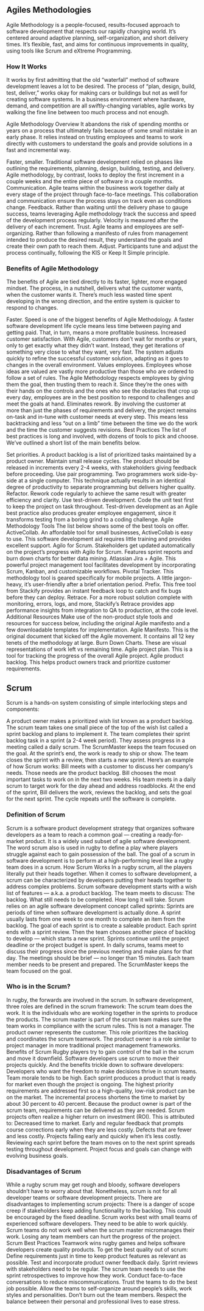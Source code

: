 ## Agiles Methodologies
Agile Methodology is a people-focused, results-focused approach to software development that respects our rapidly changing world. It’s centered around adaptive planning, self-organization, and short delivery times. It’s flexible, fast, and aims for continuous improvements in quality, using tools like Scrum and eXtreme Programming.

### How It Works
It works by first admitting that the old “waterfall” method of software development leaves a lot to be desired. The process of “plan, design, build, test, deliver,” works okay for making cars or buildings but not as well for creating software systems. In a business environment where hardware, demand, and competition are all swiftly-changing variables, agile works by walking the fine line between too much process and not enough.

Agile Methodology Overview
It abandons the risk of spending months or years on a process that ultimately fails because of some small mistake in an early phase. It relies instead on trusting employees and teams to work directly with customers to understand the goals and provide solutions in a fast and incremental way.

Faster, smaller. Traditional software development relied on phases like outlining the requirements, planning, design, building, testing, and delivery. Agile methodology, by contrast, looks to deploy the first increment in a couple weeks and the entire piece of software in a couple months.
Communication. Agile teams within the business work together daily at every stage of the project through face-to-face meetings. This collaboration and communication ensure the process stays on track even as conditions change.
Feedback. Rather than waiting until the delivery phase to gauge success, teams leveraging Agile methodology track the success and speed of the development process regularly. Velocity is measured after the delivery of each increment.
Trust. Agile teams and employees are self-organizing. Rather than following a manifesto of rules from management intended to produce the desired result, they understand the goals and create their own path to reach them.
Adjust. Participants tune and adjust the process continually, following the KIS or Keep It Simple principle.

### Benefits of Agile Methodology
The benefits of Agile are tied directly to its faster, lighter, more engaged mindset. The process, in a nutshell, delivers what the customer wants, when the customer wants it. There’s much less wasted time spent developing in the wrong direction, and the entire system is quicker to respond to changes.

Faster. Speed is one of the biggest benefits of Agile Methodology. A faster software development life cycle means less time between paying and getting paid. That, in turn, means a more profitable business.
Increased customer satisfaction. With Agile, customers don’t wait for months or years, only to get exactly what they didn’t want. Instead, they get iterations of something very close to what they want, very fast. The system adjusts quickly to refine the successful customer solution, adapting as it goes to changes in the overall environment.
Values employees. Employees whose ideas are valued are vastly more productive than those who are ordered to follow a set of rules. The Agile Methodology respects employees by giving them the goal, then trusting them to reach it. Since they’re the ones with their hands on the controls and the ones who see the obstacles that crop up every day, employees are in the best position to respond to challenges and meet the goals at hand.
Eliminates rework. By involving the customer at more than just the phases of requirements and delivery, the project remains on-task and in-tune with customer needs at every step. This means less backtracking and less “out on a limb” time between the time we do the work and the time the customer suggests revisions.
Best Practices
The list of best practices is long and involved, with dozens of tools to pick and choose. We’ve outlined a short list of the main benefits below.

Set priorities. A product backlog is a list of prioritized tasks maintained by a product owner.
Maintain small release cycles. The product should be released in increments every 2-4 weeks, with stakeholders giving feedback before proceeding.
Use pair programming. Two programmers work side-by-side at a single computer. This technique actually results in an identical degree of productivity to separate programming but delivers higher quality.
Refactor. Rework code regularly to achieve the same result with greater efficiency and clarity.
Use test-driven development. Code the unit test first to keep the project on task throughout. Test-driven development as an Agile best practice also produces greater employee engagement, since it transforms testing from a boring grind to a coding challenge.
Agile Methodology Tools
The list below shows some of the best tools on offer.
ActiveCollab. An affordable tool for small businesses, ActiveCollab is easy to use. This software development aid requires little training and provides excellent support.
Agilo for Scrum. Stakeholders get updated automatically on the project’s progress with Agilo for Scrum. Features sprint reports and burn down charts for better data mining.
Atlassian Jira + Agile. This powerful project management tool facilitates development by incorporating Scrum, Kanban, and customizable workflows.
Pivotal Tracker. This methodology tool is geared specifically for mobile projects. A little jargon-heavy, it’s user-friendly after a brief orientation period.
Prefix. This free tool from Stackify provides an instant feedback loop to catch and fix bugs before they can deploy.
Retrace. For a more robust solution complete with monitoring, errors, logs, and more, Stackify’s Retrace provides app performance insights from integration to QA to production, at the code level.
Additional Resources
Make use of the non-product style tools and resources for success below, including the original Agile manifesto and a few downloadable templates for implementation.
Agile Manifesto. This is the original document that kicked off the Agile movement. It contains all 12 key tenets of the methodology at large.
Burn Down Charts. These are visual representations of work left vs remaining time.
Agile project plan. This is a tool for tracking the progress of the overall Agile project.
Agile product backlog. This helps product owners track and prioritize customer requirements.


## Scrum
Scrum is a hands-on system consisting of simple interlocking steps and components:

A product owner makes a prioritized wish list known as a product backlog.
The scrum team takes one small piece of the top of the wish list called a sprint backlog and plans to implement it.
The team completes their sprint backlog task in a sprint (a 2-4 week period). They assess progress in a meeting called a daily scrum.
The ScrumMaster keeps the team focused on the goal.
At the sprint’s end, the work is ready to ship or show. The team closes the sprint with a review, then starts a new sprint.
Here’s an example of how Scrum works: Bill meets with a customer to discuss her company’s needs. Those needs are the product backlog. Bill chooses the most important tasks to work on in the next two weeks. His team meets in a daily scrum to target work for the day ahead and address roadblocks. At the end of the sprint, Bill delivers the work, reviews the backlog, and sets the goal for the next sprint. The cycle repeats until the software is complete.

### Definition of Scrum
Scrum is a software product development strategy that organizes software developers as a team to reach a common goal — creating a ready-for-market product. It is a widely used subset of agile software development.
The word scrum also is used in rugby to define a play where players struggle against each to gain possession of the ball. The goal of a scrum in software development is to perform at a high-performing level like a rugby team does in a scrum.
How Scrum Works
In a rugby scrum, all the players literally put their heads together. When it comes to software development, a scrum can be characterized by developers putting their heads together to address complex problems.
Scrum software development starts with a wish list of features — a.k.a. a product backlog. The team meets to discuss:
The backlog.
What still needs to be completed.
How long it will take.
Scrum relies on an agile software development concept called sprints:
Sprints are periods of time when software development is actually done.
A sprint usually lasts from one week to one month to complete an item from the backlog.
The goal of each sprint is to create a saleable product.
Each sprint ends with a sprint review.
Then the team chooses another piece of backlog to develop — which starts a new sprint.
Sprints continue until the project deadline or the project budget is spent.
In daily scrums, teams meet to discuss their progress since the previous meeting and make plans for that day.
The meetings should be brief — no longer than 15 minutes.
Each team member needs to be present and prepared.
The ScrumMaster keeps the team focused on the goal.

### Who is in the Scrum?
In rugby, the forwards are involved in the scrum. In software development, three roles are defined in the scrum framework:
The scrum team does the work. It is the individuals who are working together in the sprints to produce the products.
The scrum master is part of the scrum team makes sure the team works in compliance with the scrum rules. This is not a manager.
The product owner represents the customer. This role prioritizes the backlog and coordinates the scrum teamwork. The product owner is a role similar to project manager in more traditional project management frameworks.
Benefits of Scrum
Rugby players try to gain control of the ball in the scrum and move it downfield. Software developers use scrum to move their projects quickly. And the benefits trickle down to software developers:
Developers who want the freedom to make decisions thrive in scrum teams. Team morale tends to be high.
Each sprint produces a product that is ready for market even though the project is ongoing. The highest priority requirements are addressed first so a high-quality, low-risk product can be on the market.
The incremental process shortens the time to market by about 30 percent to 40 percent. Because the product owner is part of the scrum team, requirements can be delivered as they are needed.
Scrum projects often realize a higher return on investment (ROI). This is attributed to:
Decreased time to market.
Early and regular feedback that prompts course corrections early when they are less costly.
Defects that are fewer and less costly.
Projects failing early and quickly when it’s less costly.
Reviewing each sprint before the team moves on to the next sprint spreads testing throughout development.
Project focus and goals can change with evolving business goals.

### Disadvantages of Scrum
While a rugby scrum may get rough and bloody, software developers shouldn’t have to worry about that. Nonetheless, scrum is not for all developer teams or software development projects. There are disadvantages to implementing scrum projects:
There is a danger of scope creep if stakeholders keep adding functionality to the backlog. This could be encouraged by the fixed deadline.
Scrum works best with small teams of experienced software developers. They need to be able to work quickly.
Scrum teams do not work well when the scrum master micromanages their work.
Losing any team members can hurt the progress of the project.
Scrum Best Practices
Teamwork wins rugby games and helps software developers create quality products. To get the best quality out of scrum:
Define requirements just in time to keep product features as relevant as possible.
Test and incorporate product owner feedback daily.
Sprint reviews with stakeholders need to be regular.
The scrum team needs to use the sprint retrospectives to improve how they work.
Conduct face-to-face conversations to reduce miscommunications.
Trust the teams to do the best job possible.
Allow the teams to self-organize around people’s skills, work styles and personalities.
Don’t burn out the team members. Respect the balance between their personal and professional lives to ease stress.

